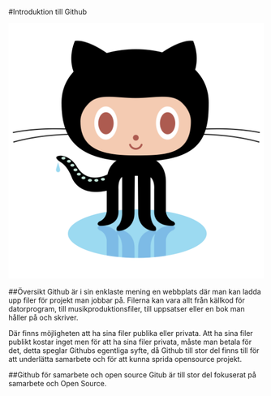 #Introduktion till Github

![Octocat, som är Githus logotyp och maskot][octocat]

##Översikt
Github är i sin enklaste mening en webbplats där man kan ladda upp filer för projekt man jobbar på. Filerna kan vara allt från källkod för datorprogram, till musikproduktionsfiler, till uppsatser eller en bok man håller på och skriver.

Där finns möjligheten att ha sina filer publika eller privata. Att ha sina filer publikt kostar inget men för att ha sina filer privata, måste man betala för det, detta speglar Githubs egentliga syfte, då Github till stor del finns till för att underlätta samarbete och för att kunna sprida opensource projekt.

##Github för samarbete och open source
Gitub är till stor del fokuserat på samarbete och Open Source.

[octocat]: bilder/PEO-octocat-0.svg.png "Octocat, logotyp och maskot för Github"
